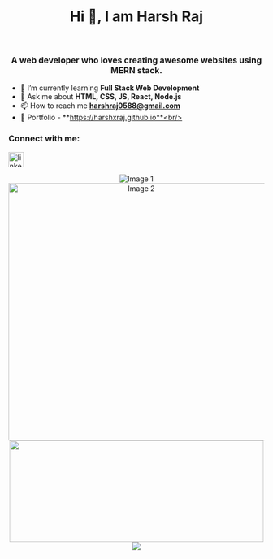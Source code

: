 <h1 align="center">Hi 👋, I am Harsh Raj</h1>
<br>
<h3 align="center">
  A web developer who loves creating awesome websites using MERN stack.
</h3>

- 🌱 I’m currently learning **Full Stack Web Development**<br/>
- 💬 Ask me about
**HTML, CSS, JS, React, Node.js**<br/>
- 📫 How to reach me
**harshraj0588@gmail.com**<br/>
- 📓 Portfolio - **https://harshxraj.github.io**<br/>
<h3 align="left">Connect with me:</h3>

<p>
   <a href="https://www.linkedin.com/in/harshxraj" target="_blank"
    ><img
      align="center"
      src="https://upload.wikimedia.org/wikipedia/commons/c/ca/LinkedIn_logo_initials.png"
      alt="linkedin"
      height="30"
  /></a>
</p>

<p align="center">
  <img src="https://github-readme-streak-stats.herokuapp.com/?user=harshxraj&theme=dark&hide_border=true&card_width=496" alt="Image 1" />
  <img width="507px" src="https://github-readme-stats.vercel.app/api?username=harshxraj&show_icons=true&locale=en&theme=dark" alt="Image 2" />
  <img align="center" width="500px" height="200px" src="https://github-readme-stats.vercel.app/api/top-langs?username=harshxraj&show_icons=true&locale=en&layout=compact"/>
  <img  align="center" src="https://leetcard.jacoblin.cool/harsh-raj?theme=dark&font=Source%20Sans%203"/>
</p>





<!--
**harshxraj/harshxraj** is a ✨ _special_ ✨ repository because its `README.md` (this file) appears on your GitHub profile.

Here are some ideas to get you started:

- 🔭 I’m currently working on ...
- 🌱 I’m currently learning ...
- 👯 I’m looking to collaborate on ...
- 🤔 I’m looking for help with ...
- 💬 Ask me about ...
- 📫 How to reach me: ...
- 😄 Pronouns: ...
- ⚡ Fun fact: ...
-->
